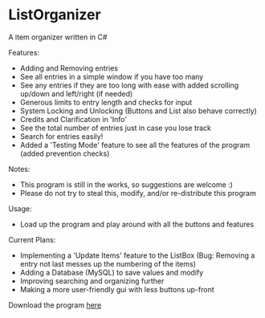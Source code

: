 # ListOrganizer
A item organizer written in C#

Features:
- Adding and Removing entries
- See all entries in a simple window if you have too many
- See any entries if they are too long with ease with added scrolling up/down and left/right (if needed)
- Generous limits to entry length and checks for input
- System Locking and Unlocking (Buttons and List also behave correctly)
- Credits and Clarification in 'Info'
- See the total number of entries just in case you lose track
- Search for entries easily!
- Added a 'Testing Mode' feature to see all the features of the program (added prevention checks)

Notes: 
- This program is still in the works, so suggestions are welcome :)
- Please do not try to steal this, modify, and/or re-distribute this program

Usage:
- Load up the program and play around with all the buttons and features

Current Plans:
- Implementing a 'Update Items' feature to the ListBox (Bug: Removing a entry not last messes up the numbering of the items)
- Adding a Database (MySQL) to save values and modify
- Improving searching and organizing further
- Making a more user-friendly gui with less buttons up-front

Download the program [here](https://www.dropbox.com/s/sbq9zeep3mlunmx/ListOrganizer.exe?dl=0)